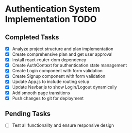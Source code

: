 # Authentication System Implementation TODO

## Completed Tasks
- [x] Analyze project structure and plan implementation
- [x] Create comprehensive plan and get user approval
- [x] Install react-router-dom dependency
- [x] Create AuthContext for authentication state management
- [x] Create Login component with form validation
- [x] Create Signup component with form validation
- [x] Update App.js to include routing setup
- [x] Update Navbar.js to show Login/Logout dynamically
- [x] Add smooth page transitions
- [x] Push changes to git for deployment

## Pending Tasks
- [ ] Test all functionality and ensure responsive design
